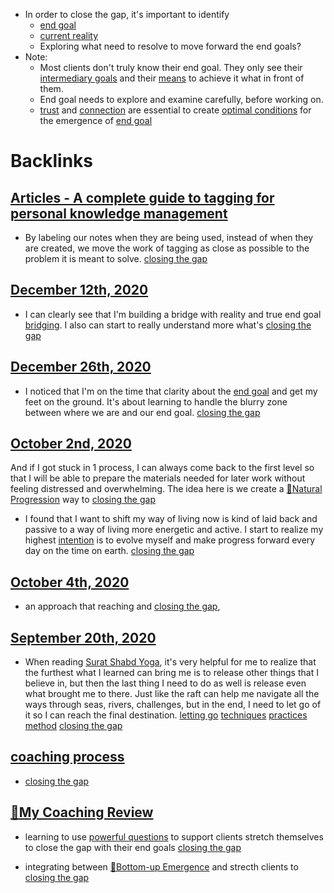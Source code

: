 - In order to close the gap, it's important to identify
    - [end goal](<end goal.md>)
    - [current reality](<current reality.md>)
    - Exploring what need to resolve to move forward the end goals?
- Note: 
    - Most clients don't truly know their end goal. They only see their [intermediary goals](<intermediary goals.md>) and their [means](<means.md>) to achieve it what in front of them.
    - End goal needs to explore and examine carefully, before working on.
    - [trust](<trust.md>) and [connection](<connection.md>) are essential to create [optimal conditions](<optimal conditions.md>) for the emergence of [end goal](<end goal.md>)

# Backlinks
## [Articles - A complete guide to tagging for personal knowledge management](<Articles - A complete guide to tagging for personal knowledge management.md>)
- By labeling our notes when they are being used, instead of when they are created, we move the work of tagging as close as possible to the problem it is meant to solve. [closing the gap](<closing the gap.md>)

## [December 12th, 2020](<December 12th, 2020.md>)
- I can clearly see that I'm building a bridge with reality and true end goal [bridging](<bridging.md>). I also can start to really understand more what's [closing the gap](<closing the gap.md>)

## [December 26th, 2020](<December 26th, 2020.md>)
- I noticed that I'm on the time that clarity about the [end goal](<end goal.md>) and get my feet on the ground. It's about learning to handle the blurry zone between where we are and our end goal. [closing the gap](<closing the gap.md>)

## [October 2nd, 2020](<October 2nd, 2020.md>)
And if I got stuck in 1 process, I can always come back to the first level so that I will be able to prepare the materials needed for later work without feeling distressed and overwhelming. The idea here is we create a [🌱Natural Progression](<🌱Natural Progression.md>) way to [closing the gap](<closing the gap.md>)

- I found that I want to shift my way of living now is kind of laid back and passive to a way of living more energetic and active. I start to realize my highest [intention](<intention.md>) is to evolve myself and make progress forward every day on the time on earth. [closing the gap](<closing the gap.md>)

## [October 4th, 2020](<October 4th, 2020.md>)
- an approach that reaching and [closing the gap](<closing the gap.md>),

## [September 20th, 2020](<September 20th, 2020.md>)
- When reading [Surat Shabd Yoga](<Surat Shabd Yoga.md>), it's very helpful for me to realize that the furthest what I learned can bring me is to release other things that I believe in, but then the last thing I need to do as well is release even what brought me to there. Just like the raft can help me navigate all the ways through seas, rivers, challenges, but in the end, I need to let go of it so I can reach the final destination. [letting go](<letting go.md>) [techniques](<techniques.md>) [practices](<practices.md>) [method](<method.md>) [closing the gap](<closing the gap.md>)

## [coaching process](<coaching process.md>)
- [closing the gap](<closing the gap.md>)

## [📝My Coaching Review](<📝My Coaching Review.md>)
- learning to use [powerful questions](<powerful questions.md>) to support clients stretch themselves to close the gap with their end goals [closing the gap](<closing the gap.md>)

- integrating between [🌲Bottom-up Emergence](<🌲Bottom-up Emergence.md>) and strecth clients to [closing the gap](<closing the gap.md>)

